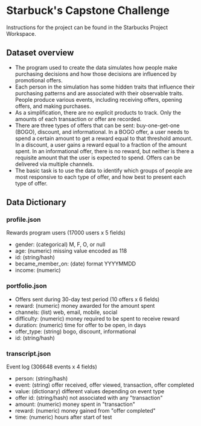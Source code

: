 # Starbuck's Capstone Challenge
Instructions for the project can be found in the Starbucks Project Workspace.

## Dataset overview
 - The program used to create the data simulates how people make purchasing decisions and how those decisions are influenced by promotional offers.
 - Each person in the simulation has some hidden traits that influence their purchasing patterns and are associated with their observable traits. People produce various events, including receiving offers, opening offers, and making purchases.
 - As a simplification, there are no explicit products to track. Only the amounts of each transaction or offer are recorded.
 - There are three types of offers that can be sent: buy-one-get-one (BOGO), discount, and informational. In a BOGO offer, a user needs to spend a certain amount to get a reward equal to that threshold amount. In a discount, a user gains a reward equal to a fraction of the amount spent. In an informational offer, there is no reward, but neither is there a requisite amount that the user is expected to spend. Offers can be delivered via multiple channels.
 - The basic task is to use the data to identify which groups of people are most responsive to each type of offer, and how best to present each type of offer.

## Data Dictionary
### profile.json
Rewards program users (17000 users x 5 fields)
 - gender: (categorical) M, F, O, or null
 - age: (numeric) missing value encoded as 118
 - id: (string/hash)
 - became_member_on: (date) format YYYYMMDD
 - income: (numeric)

### portfolio.json
 - Offers sent during 30-day test period (10 offers x 6 fields)
 - reward: (numeric) money awarded for the amount spent
 - channels: (list) web, email, mobile, social
 - difficulty: (numeric) money required to be spent to receive reward
 - duration: (numeric) time for offer to be open, in days
 - offer_type: (string) bogo, discount, informational
 - id: (string/hash)

### transcript.json
Event log (306648 events x 4 fields)
 - person: (string/hash)
 - event: (string) offer received, offer viewed, transaction, offer completed
 - value: (dictionary) different values depending on event type
 - offer id: (string/hash) not associated with any "transaction"
 - amount: (numeric) money spent in "transaction"
 - reward: (numeric) money gained from "offer completed"
 - time: (numeric) hours after start of test